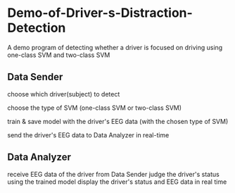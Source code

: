 # Demo-of-Driver-s-Distraction-Detection
A demo program of detecting whether a driver is focused on driving using one-class SVM and two-class SVM
## Data Sender
choose which driver(subject) to detect

choose the type of SVM (one-class SVM or two-class SVM)

train & save model with the driver's EEG data (with the chosen type of SVM)

send the driver's EEG data to Data Analyzer in real-time

## Data Analyzer
receive EEG data of the driver from Data Sender
judge the driver's status using the trained model
display the driver's status and EEG data in real time
